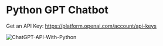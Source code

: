 # Python GPT Chatbot 
Get an API Key: https://platform.openai.com/account/api-keys

![ChatGPT-API-With-Python](https://github.com/dizir7772/GPT_Chatbot/assets/28738536/932f342a-8728-4f91-b373-1185667cd7bd)

